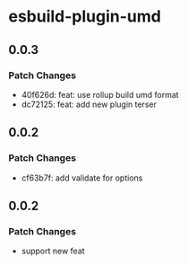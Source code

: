 # esbuild-plugin-umd

## 0.0.3

### Patch Changes

- 40f626d: feat: use rollup build umd format
- dc72125: feat: add new plugin terser

## 0.0.2

### Patch Changes

- cf63b7f: add validate for options

## 0.0.2

### Patch Changes

- support new feat
